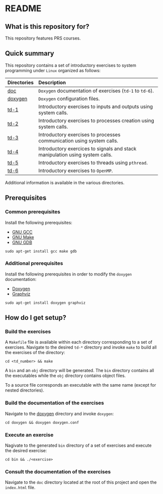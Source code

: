 # README 

## What is this repository for?

This repository features PRS courses.

## Quick summary

This repository contains a set of introductory exercises 
to system programming under `Linux` organized as follows:

| Directories          | Description                                                           |
| :------------------- | :-------------------------------------------------------------------- |
| [doc](./doc)         | `Doxygen` documentation of exercises (`td-1` to `td-6`).              |
| [doxygen](./doxygen) | `Doxygen` configuration files.                                        |
| [td-1](./td-1)       | Introductory exercises to inputs and outputs using system calls.      |
| [td-2](./td-2)       | Introductory exercises to processes creation using system calls.      |
| [td-3](./td-3)       | Introductory exercises to processes communication using system calls. |
| [td-4](./td-4)       | Introductory exercices to signals and stack manipulation using system calls. |
| [td-5](./td-5)       | Introductory exercises to threads using `pthread`.                    |
| [td-6](./td-6)       | Introductory exercises to `OpenMP`.                                   |

Additional information is available in the various directories.

## Prerequisites

### Common prerequisites

Install the following prerequisites:

* [GNU GCC](https://gcc.gnu.org/)
* [GNU Make](https://www.gnu.org/software/make/)
* [GNU GDB](https://www.sourceware.org/gdb/)

```
sudo apt-get install gcc make gdb
```

### Additional prerequisites

Install the following prerequisites in order to modify the `doxygen`
documentation:

* [Doxygen](https://doxygen.nl/)
* [Graphviz](https://graphviz.org/)

```
sudo apt-get install doxygen graphviz
```

## How do I get setup?

### Build the exercises

A `Makefile` file is available within each directory corresponding 
to a set of exercises. Navigate to the desired `td-*` directory and invoke 
`make` to build all the exercises of the directory:

```
cd <td_number> && make
```

A `bin` and an `obj` directory will be generated. The `bin` directory contains
all the executables while the `obj` directory contains object files.

To a source file corresponds an executable with the same name
(except for nested directories).

### Build the documentation of the exercises

Navigate to the [doxygen](./doxygen) directory and invoke `doxygen`:

```
cd doxygen && doxygen doxygen.conf
```

### Execute an exercise

Nagivate to the generated `bin` directory of a set of exercises 
and execute the desired exercise:

```
cd bin && ./<exercise>
```

### Consult the documentation of the exercises

Navigate to the `doc` directory located at the root of this project and 
open the `index.html` file.

